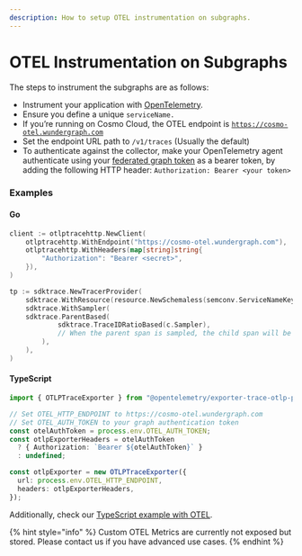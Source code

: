 ```yaml
---
description: How to setup OTEL instrumentation on subgraphs.
---
```


# OTEL Instrumentation on Subgraphs

The steps to instrument the subgraphs are as follows:

* Instrument your application with [OpenTelemetry](https://opentelemetry.io/docs/instrumentation/).
* Ensure you define a unique `serviceName.`
* If you’re running on Cosmo Cloud, the OTEL endpoint is [`https://cosmo-otel.wundergraph.com`](https://cosmo-otel.wundergraph.com)
* Set the endpoint URL path to `/v1/traces` (Usually the default)
* To authenticate against the collector, make your OpenTelemetry agent authenticate using your [federated graph token](../cli/router/token/create.md) as a bearer token, by adding the following HTTP header: `Authorization: Bearer <your token>`

### Examples

#### Go

```go
client := otlptracehttp.NewClient(
    otlptracehttp.WithEndpoint("https://cosmo-otel.wundergraph.com"),
    otlptracehttp.WithHeaders(map[string]string{
        "Authorization": "Bearer <secret>",
    }),
)

tp := sdktrace.NewTracerProvider(
    sdktrace.WithResource(resource.NewSchemaless(semconv.ServiceNameKey.String(otelOpts.ServiceName))),
    sdktrace.WithSampler(
	sdktrace.ParentBased(
    	    sdktrace.TraceIDRatioBased(c.Sampler),
    	    // When the parent span is sampled, the child span will be sampled.
    	),
    ),
)
```

#### TypeScript

```typescript
import { OTLPTraceExporter } from "@opentelemetry/exporter-trace-otlp-proto";

// Set OTEL_HTTP_ENDPOINT to https://cosmo-otel.wundergraph.com
// Set OTEL_AUTH_TOKEN to your graph authentication token
const otelAuthToken = process.env.OTEL_AUTH_TOKEN;
const otlpExporterHeaders = otelAuthToken
  ? { Authorization: `Bearer ${otelAuthToken}` }
  : undefined;

const otlpExporter = new OTLPTraceExporter({
  url: process.env.OTEL_HTTP_ENDPOINT,
  headers: otlpExporterHeaders,
});
```

Additionally, check our [TypeScript example with OTEL](https://github.com/wundergraph/graphql-federation-typescript-demo).

{% hint style="info" %}
Custom OTEL Metrics are currently not exposed but stored. Please contact us if you have advanced use cases.
{% endhint %}
